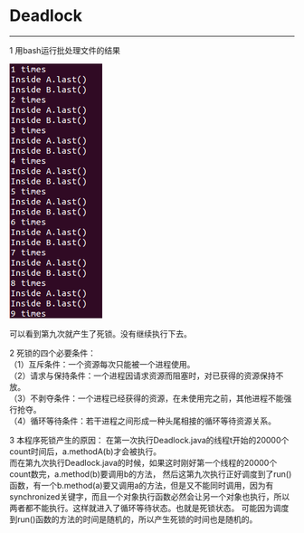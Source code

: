 #  Deadlock
 ***
1 用bash运行批处理文件的结果

![](https://raw.githubusercontent.com/timmykkk/ES2016_14353115/master/deadlock9.png)  

可以看到第九次就产生了死锁。没有继续执行下去。

2 死锁的四个必要条件：  
（1）互斥条件：一个资源每次只能被一个进程使用。  
（2）请求与保持条件：一个进程因请求资源而阻塞时，对已获得的资源保持不放。  
（3）不剥夺条件：一个进程已经获得的资源，在未使用完之前，其他进程不能强行抢夺。  
（4）循环等待条件：若干进程之间形成一种头尾相接的循环等待资源关系。  

3 本程序死锁产生的原因：
在第一次执行Deadlock.java的线程t开始的20000个count时间后，a.methodA(b)才会被执行。  
而在第九次执行Deadlock.java的时候，如果这时刚好第一个线程的20000个count数完，a.method(b)要调用b的方法，
然后这第九次执行正好调度到了run()函数，有一个b.method(a)要又调用a的方法，但是又不能同时调用，因为有synchronized关键字，而且一个对象执行函数必然会让另一个对象也执行，所以两者都不能执行。这样就进入了循环等待状态。也就是死锁状态。
可能因为调度到run()函数的方法的时间是随机的，所以产生死锁的时间也是随机的。

